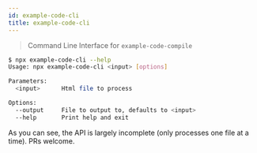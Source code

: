 ```yaml
---
id: example-code-cli
title: example-code-cli
---
```


> Command Line Interface for `example-code-compile`

```bash
$ npx example-code-cli --help
Usage: npx example-code-cli <input> [options]

Parameters:
  <input>      Html file to process

Options:
  --output     File to output to, defaults to <input>
  --help       Print help and exit
```

As you can see, the API is largely incomplete (only processes one file at a time). PRs welcome.
